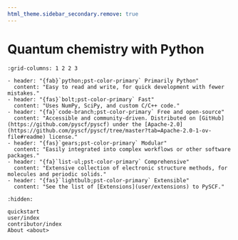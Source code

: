 ```yaml
---
html_theme.sidebar_secondary.remove: true
---
```


# Quantum chemistry with Python 


```{gallery-grid}
:grid-columns: 1 2 2 3

- header: "{fab}`python;pst-color-primary` Primarily Python"
  content: "Easy to read and write, for quick development with fewer mistakes."
- header: "{fas}`bolt;pst-color-primary` Fast"
  content: "Uses NumPy, SciPy, and custom C/C++ code."
- header: "{fa}`code-branch;pst-color-primary` Free and open-source"
  content: "Accessible and community-driven. Distributed on [GitHub](https://github.com/pyscf/pyscf) under the [Apache-2.0](https://github.com/pyscf/pyscf/tree/master?tab=Apache-2.0-1-ov-file#readme) license."
- header: "{fas}`gears;pst-color-primary` Modular"
  content: "Easily integrated into complex workflows or other software packages."
- header: "{fa}`list-ul;pst-color-primary` Comprehensive"
  content: "Extensive collection of electronic structure methods, for molecules and periodic solids."
- header: "{fas}`lightbulb;pst-color-primary` Extensible"
  content: "See the list of [Extensions](user/extensions) to PySCF."
```

<!--- 
The Python-based Simulations of Chemistry Framework (PySCF) is an open-source
collection of electronic structure modules powered by Python. The package
provides a simple, lightweight, and efficient platform for quantum chemistry
calculations and methodology development.
PySCF can be used to simulate the properties of molecules, crystals, and
custom Hamiltonians using mean-field and post-mean-field methods.
To ensure ease of extensibility, almost all of the features in PySCF are
implemented in Python, while computationally critical parts are
implemented and optimized in C. Using this combined Python/C
implementation, the package is as efficient as the best existing C or Fortran
based quantum chemistry programs.
In addition to its core libraries, PySCF supports a rich
ecosystem of :ref:`installing_extproj`.
--->


```{toctree}
:hidden:

quickstart
user/index
contributor/index
About <about>
```
